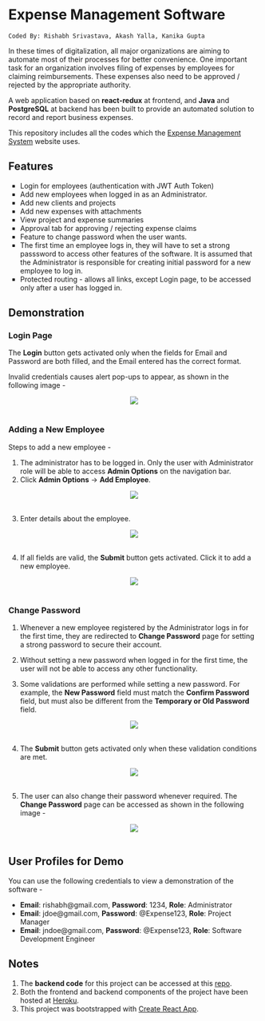 # Expense Management Software
```
Coded By: Rishabh Srivastava, Akash Yalla, Kanika Gupta
```
In these times of digitalization, all major organizations are aiming to automate most of their processes for better convenience. One important task for an organization involves filing of expenses by employees for claiming reimbursements. These expenses also need to be approved / rejected by the appropriate authority.

A web application based on **react-redux** at frontend, and **Java** and **PostgreSQL** at backend has been built to provide an automated solution to record and
report business expenses.

This repository includes all the codes which the [Expense Management System](https://expense-management-system-rs.herokuapp.com/) website uses.

## Features
<ul type="square">
  <li> Login for employees (authentication with JWT Auth Token)
  <li> Add new employees when logged in as an Administrator.
  <li> Add new clients and projects
  <li> Add new expenses with attachments
  <li> View project and expense summaries
  <li> Approval tab for approving / rejecting expense claims
  <li> Feature to change password when the user wants.
  <li> The first time an employee logs in, they will have to set a strong passsword to access other features of the software. It is assumed that the Administrator is responsible for creating initial password for a new employee to log in.
  <li> Protected routing - allows all links, except Login page, to be accessed only after a user has logged in. 
</ul>

## Demonstration
### Login Page
The **Login** button gets activated only when the fields for Email and Password are both filled, and the Email entered has the correct format.

Invalid credentials causes alert pop-ups to appear, as shown in the following image -
<div align = "center">
  <kbd>
    <img src = "https://user-images.githubusercontent.com/39689610/134283484-079f6b2d-b04b-4970-a49f-74d42c43ee76.png">
  </kbd>
 </div>
 <br>

### Adding a New Employee
Steps to add a new employee -
1. The administrator has to be logged in. Only the user with Administrator role will be able to access **Admin Options** on the navigation bar.
2. Click **Admin Options** -> **Add Employee**.
<div align = "center">
  <kbd>
    <img src = "https://user-images.githubusercontent.com/39689610/134287363-0f78fabf-67b3-41ad-9f36-8ee46a4c84d0.png">
  </kbd>
 </div>
 <br>
 
3. Enter details about the employee.
<div align = "center">
  <kbd>
    <img src = "https://user-images.githubusercontent.com/39689610/134284500-d0e42738-d55f-43b8-8c38-7ab455cfc2fd.png">
  </kbd>
 </div>
 <br>
 
4. If all fields are valid, the **Submit** button gets activated. Click it to add a new employee.
<div align = "center">
  <kbd>
    <img src = "https://user-images.githubusercontent.com/39689610/134284524-cb84f266-5317-4098-9f28-4506b2bd379b.png">
  </kbd>
 </div>
 <br>
 
### Change Password
1. Whenever a new employee registered by the Administrator logs in for the first time, they are redirected to **Change Password** page for setting a strong password to secure their account.

2. Without setting a new password when logged in for the first time, the user will not be able to access any other functionality.

3. Some validations are performed while setting a new password. For example, the **New Password** field must match the **Confirm Password** field, but must also be different from the **Temporary or Old Password** field.
<div align = "center">
  <kbd>
    <img src = "https://user-images.githubusercontent.com/39689610/134287005-2dfcb3a4-7c57-4f9a-9061-f3f631328771.png">
  </kbd>
 </div>
 <br>

4. The **Submit** button gets activated only when these validation conditions are met. 
<div align = "center">
  <kbd>
    <img src = "https://user-images.githubusercontent.com/39689610/134285871-9ef8566a-1545-4536-ad14-b607305796f1.png">
  </kbd>
 </div>
 <br>
 
5. The user can also change their password whenever required. The **Change Password** page can be accessed as shown in the following image -
<div align = "center">
  <kbd>
    <img src = "https://user-images.githubusercontent.com/39689610/134286789-1b3c5fe9-0253-4a33-99e1-faa616e3c82d.png">
  </kbd>
 </div>
 <br>
 
## User Profiles for Demo
You can use the following credentials to view a demonstration of the software - 
<ul>
  <li> <b>Email</b>: rishabh@gmail.com, <b>Password</b>: 1234, <b>Role</b>: Administrator
  <li> <b>Email</b>: jdoe@gmail.com, <b>Password</b>: @Expense123, <b>Role</b>: Project Manager
  <li> <b>Email</b>: jndoe@gmail.com, <b>Password</b>: @Expense123, <b>Role</b>: Software Development Engineer
</ul> 

## Notes
1. The **backend code** for this project can be accessed at this [repo](https://github.com/RishabhS66/Expense-Management-Software-Backend).<br>
2. Both the frontend and backend components of the project have been hosted at [Heroku](https://www.heroku.com/). <br>
3. This project was bootstrapped with [Create React App](https://github.com/facebook/create-react-app).


